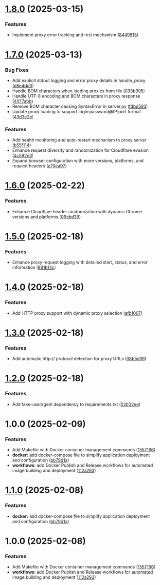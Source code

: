 # [1.8.0](https://github.com/javeoff/cloudscraper-server/compare/v1.7.0...v1.8.0) (2025-03-15)


### Features

* Implement proxy error tracking and rest mechanism ([8449815](https://github.com/javeoff/cloudscraper-server/commit/8449815c4aea4b3c1d1bd633cd602e38bd4de2dd))

# [1.7.0](https://github.com/javeoff/cloudscraper-server/compare/v1.6.0...v1.7.0) (2025-03-13)


### Bug Fixes

* Add explicit stdout logging and error proxy details in handle_proxy ([d8e4dd3](https://github.com/javeoff/cloudscraper-server/commit/d8e4dd387ccd7777228e2b7bbcc4684e1a1c4d0d))
* Handle BOM characters when loading proxies from file ([093b905](https://github.com/javeoff/cloudscraper-server/commit/093b905a2794484ab8c5e068c9d434de02c89813))
* Handle UTF-8 encoding and BOM characters in proxy response ([4077abb](https://github.com/javeoff/cloudscraper-server/commit/4077abbe7c67d4f1cfe5fb058484f8ff73eca341))
* Remove BOM character causing SyntaxError in server.py ([fdbd593](https://github.com/javeoff/cloudscraper-server/commit/fdbd593d8d9b6245745b38c52a88c627eee3431c))
* Update proxy loading to support login:password@IP:port format ([43d3c2e](https://github.com/javeoff/cloudscraper-server/commit/43d3c2ec5a2adcded835cc52ee79e8c23497b1ca))


### Features

* Add health monitoring and auto-restart mechanism to proxy server ([b55f114](https://github.com/javeoff/cloudscraper-server/commit/b55f1140e52b424ed44ea2da5a5c3ed0239159a2))
* Enhance request diversity and randomization for Cloudflare evasion ([4c582e3](https://github.com/javeoff/cloudscraper-server/commit/4c582e32b78abf882426e04e5382038976f379db))
* Expand browser configuration with more versions, platforms, and request headers ([a70ea97](https://github.com/javeoff/cloudscraper-server/commit/a70ea97450348a1aaefcaf0d92b40a1593bf1411))

# [1.6.0](https://github.com/javeoff/cloudscraper-server/compare/v1.5.0...v1.6.0) (2025-02-22)


### Features

* Enhance Cloudflare header randomization with dynamic Chrome versions and platforms ([09ebd39](https://github.com/javeoff/cloudscraper-server/commit/09ebd391e0666bccf61327c8ef6b5fdb5838f2b6))

# [1.5.0](https://github.com/javeoff/cloudscraper-server/compare/v1.4.0...v1.5.0) (2025-02-18)


### Features

* Enhance proxy request logging with detailed start, status, and error information ([881b14c](https://github.com/javeoff/cloudscraper-server/commit/881b14c6485d37a65591e02fd5c0a1c6ed4234c9))

# [1.4.0](https://github.com/javeoff/cloudscraper-server/compare/v1.3.0...v1.4.0) (2025-02-18)


### Features

* Add HTTP proxy support with dynamic proxy selection ([afb1007](https://github.com/javeoff/cloudscraper-server/commit/afb100778a3da29ec0777e72190070a8e946ce1c))

# [1.3.0](https://github.com/javeoff/cloudscraper-server/compare/v1.2.0...v1.3.0) (2025-02-18)


### Features

* Add automatic http:// protocol detection for proxy URLs ([08b5d36](https://github.com/javeoff/cloudscraper-server/commit/08b5d36881828ef071894eac22fbde99a042fc5a))

# [1.2.0](https://github.com/javeoff/cloudscraper-server/compare/v1.1.0...v1.2.0) (2025-02-18)


### Features

* Add fake-useragent dependency to requirements.txt ([02b02ee](https://github.com/javeoff/cloudscraper-server/commit/02b02eecb54c21e925882e52ddc0dc67f6b3b213))

# 1.0.0 (2025-02-09)


### Features

* Add Makefile with Docker container management commands ([1557166](https://github.com/GhostTypes/cloudscraper-server/commit/155716643e15ba2ab16ed84d7fbe97941444f6d8))
* **docker:** add docker-compose file to simplify application deployment and configuration ([bb79d1a](https://github.com/GhostTypes/cloudscraper-server/commit/bb79d1ad109078c9ac7198a758006161bed8717b))
* **workflows:** add Docker Publish and Release workflows for automated image building and deployment ([112a293](https://github.com/GhostTypes/cloudscraper-server/commit/112a2939eed6c8bc1a18d07f3dbd43fcaa99354a))

# [1.1.0](https://github.com/javeoff/cloudscraper-server/compare/v1.0.0...v1.1.0) (2025-02-08)


### Features

* **docker:** add docker-compose file to simplify application deployment and configuration ([bb79d1a](https://github.com/javeoff/cloudscraper-server/commit/bb79d1ad109078c9ac7198a758006161bed8717b))

# 1.0.0 (2025-02-08)


### Features

* Add Makefile with Docker container management commands ([1557166](https://github.com/javeoff/cloudscraper-server/commit/155716643e15ba2ab16ed84d7fbe97941444f6d8))
* **workflows:** add Docker Publish and Release workflows for automated image building and deployment ([112a293](https://github.com/javeoff/cloudscraper-server/commit/112a2939eed6c8bc1a18d07f3dbd43fcaa99354a))
